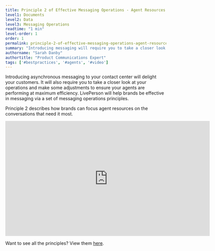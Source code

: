 ```yaml
---
title: Principle 2 of Effective Messaging Operations - Agent Resources
level1: Documents
level2: Data
level3: Messaging Operations
readtime: "1 min"
level-order: 1
order: 1
permalink: principle-2-of-effective-messaging-operations-agent-resources.html
summary: "Introducing messaging will require you to take a closer look at your operations and how to focus agent resources on the conversations that need it most."
authorname: "Sarah Danby"
authortitle: "Product Communications Expert"
tags: ['#bestpractices', '#agents', '#video']
---
```




Introducing asynchronous messaging to your contact center will delight your customers. It will also require you to take a closer look at your operations and make some adjustments to ensure your agents are performing at maximum efficiency. LivePerson will help brands be effective in messaging via a set of messaging operations principles.

Principle 2 describes how brands can focus agent resources on the conversations that need it most.


<div style="display: block; position: relative; max-width: 100%;"><div class="iframecontainer"><iframe src="https://player.vimeo.com/video/241513020" width="640" height="360" frameborder="0" webkitallowfullscreen mozallowfullscreen allowfullscreen></iframe></div></div>


Want to see all the principles? View them [here](/principles-for-effective-messaging-operations.html).
